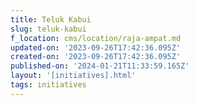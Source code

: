 ```yaml
---
title: Teluk Kabui
slug: teluk-kabui
f_location: cms/location/raja-ampat.md
updated-on: '2023-09-26T17:42:36.095Z'
created-on: '2023-09-26T17:42:36.095Z'
published-on: '2024-01-21T11:33:59.165Z'
layout: '[initiatives].html'
tags: initiatives
---
```



